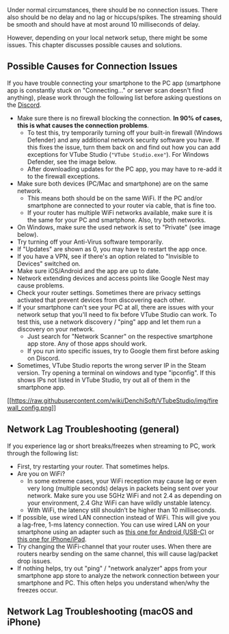 Under normal circumstances, there should be no connection issues. There also should be no delay and no lag or hiccups/spikes. The streaming should be smooth and should have at most around 10 milliseconds of delay.

However, depending on your local network setup, there might be some issues. This chapter discusses possible causes and solutions.


## Possible Causes for Connection Issues

If you have trouble connecting your smartphone to the PC app (smartphone app is constantly stuck on "Connecting…" or server scan doesn't find anything), please work through the following list before asking questions on the [Discord](https://discord.gg/VTubeStudio). 

* Make sure there is no firewall blocking the connection. **In 90% of cases, this is what causes the connection problems**.
  * To test this, try temporarily turning off your built-in firewall (Windows Defender) and any additional network security software you have. If this fixes the issue, turn them back on and find out how you can add exceptions for VTube Studio (`"VTube Studio.exe"`). For Windows Defender, see the image below.
  * After downloading updates for the PC app, you may have to re-add it to the firewall exceptions.
* Make sure both devices (PC/Mac and smartphone) are on the same network.
  * This means both should be on the same WiFi. If the PC and/or smartphone are connected to your router via cable, that is fine too.
  * If your router has multiple WiFi networks available, make sure it is the same for your PC and smartphone. Also, try both networks.
* On Windows, make sure the used network is set to "Private" (see image below).
* Try turning off your Anti-Virus software temporarily.
* If "Updates" are shown as 0, you may have to restart the app once.
* If you have a VPN, see if there's an option related to "Invisible to Devices" switched on.
* Make sure iOS/Android and the app are up to date.
* Network extending devices and access points like Google Nest may cause problems.
* Check your router settings. Sometimes there are privacy settings activated that prevent devices from discovering each other.
* If your smartphone can't see your PC at all, there are issues with your network setup that you'll need to fix before VTube Studio can work. To test this, use a network discovery / "ping" app and let them run a discovery on your network.
  * Just search for "Network Scanner" on the respective smartphone app store. Any of those apps should work.
  * If you run into specific issues, try to Google them first before asking on Discord.
* Sometimes, VTube Studio reports the wrong server IP in the Steam version. Try opening a terminal on windows and type "ipconfig". If this shows IPs not listed in VTube Studio, try out all of them in the smartphone app.

[[https://raw.githubusercontent.com/wiki/DenchiSoft/VTubeStudio/img/firewall_config.png]]

## Network Lag Troubleshooting (general)

If you experience lag or short breaks/freezes when streaming to PC, work through the following list:
* First, try restarting your router. That sometimes helps.
* Are you on WiFi?
  * In some extreme cases, your WiFi reception may cause lag or even very long (multiple seconds) delays in packets being sent over your network. Make sure you use 5GHz WiFi and not 2.4 as depending on your environment, 2.4 Ghz WiFi can have wildly unstable latency.
  * With WiFi, the latency still shouldn’t be higher than 10 milliseconds.
* If possible, use wired LAN connection instead of WiFi. This will give you a lag-free, 1-ms latency connection. You can use wired LAN on your smartphone using an adapter such as [this one for Android (USB-C)](https://www.amazon.com/dp/B0823CB5MT/) or [this one for iPhone/iPad](https://www.amazon.com/Lighting-Ethernet-Adapter-Network-100Mbps/dp/B07VK8Q36S/).
* Try changing the WiFi-channel that your router uses. When there are routers nearby sending on the same channel, this will cause lag/packet drop issues.
* If nothing helps, try out "ping" / "network analyzer" apps from your smartphone app store to analyze the network connection between your smartphone and PC. This often helps you understand when/why the freezes occur.


## Network Lag Troubleshooting (macOS and iPhone)





